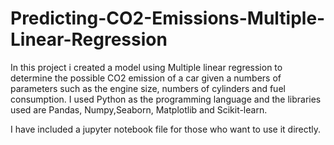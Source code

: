 # Predicting-CO2-Emissions-Multiple-Linear-Regression
In this project i created a model using Multiple linear regression to determine the possible CO2 emission of a car given a numbers of parameters such as  the engine size, numbers of cylinders and fuel consumption. 
I used Python as the programming language and the libraries used are Pandas, Numpy,Seaborn, Matplotlib and Scikit-learn.

I have included a jupyter notebook file for those who want to use it directly. 
